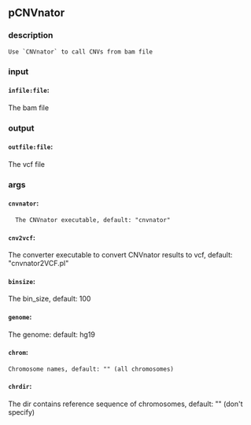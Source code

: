 
## pCNVnator

### description
	Use `CNVnator` to call CNVs from bam file

### input
#### `infile:file`:
  The bam file   

### output
#### `outfile:file`:
 The vcf file  

### args
#### `cnvnator`:
      The CNVnator executable, default: "cnvnator"  
#### `cnv2vcf`:
  The converter executable to convert CNVnator results to vcf, default: "cnvnator2VCF.pl"  
#### `binsize`:
  The bin_size, default: 100  
#### `genome`:
   The genome: default: hg19  
#### `chrom`:
    Chromosome names, default: "" (all chromosomes)  
#### `chrdir`:
   The dir contains reference sequence of chromosomes, default: "" (don't specify)  
	
